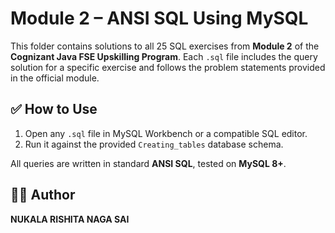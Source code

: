 # Module 2 – ANSI SQL Using MySQL
This folder contains solutions to all 25 SQL exercises from **Module 2** of the **Cognizant Java FSE Upskilling Program**.
Each `.sql` file includes the query solution for a specific exercise and follows the problem statements provided in the official module.

## ✅ How to Use
1. Open any `.sql` file in MySQL Workbench or a compatible SQL editor.
2. Run it against the provided `Creating_tables` database schema.

All queries are written in standard **ANSI SQL**, tested on **MySQL 8+**.

## 👩‍💻 Author
**NUKALA RISHITA NAGA SAI**  
